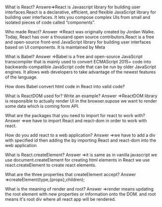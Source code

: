 What is React?
Answre=>React is Javascript library for building user interfaces.React is a declarative, efficient, and flexible JavaScript library for building user interfaces. It lets you compose complex UIs from small and isolated pieces of code called “components”.

Who made React?
Answer =>React was originally created by Jordan Walke. Today, React has over a thousand open source contributors.React is a free and open-source front-end JavaScript library for building user interfaces based on UI components. It is maintained by Meta

What is Babel?
Answer =>Babel is a free and open-source JavaScript transcompiler that is mainly used to convert ECMAScript 2015+ code into backwards-compatible JavaScript code that can be run by older JavaScript engines. It allows web developers to take advantage of the newest features of the language.

How does Babel convert html code in React into valid code?

What is ReactDOM used for? Write an example?
Answer =>ReactDOM library is responsible to actually render UI in the browser.supose we want to render some data which is coming form API.

What are the packages that you need to import for react to work with?
Answer =>we have to import React and react-dom in order to work with react.

How do you add react to a web application?
Answer =>we have to add a div with specified id then adding the by importing React and react-dom into the web application

What is React.createElement?
Answer =>it is same as in vanilla javascript we use document.createElement for creating html elements in React we use react.createElement to create react elements.

What are the three properties that createElement accept?
Answer =>createElement(type,{props},children);

What is the meaning of render and root?
Answer =>render means updating the root element with new properties or information onto the DOM.
and root means it's root div where all react app will be rendered.
